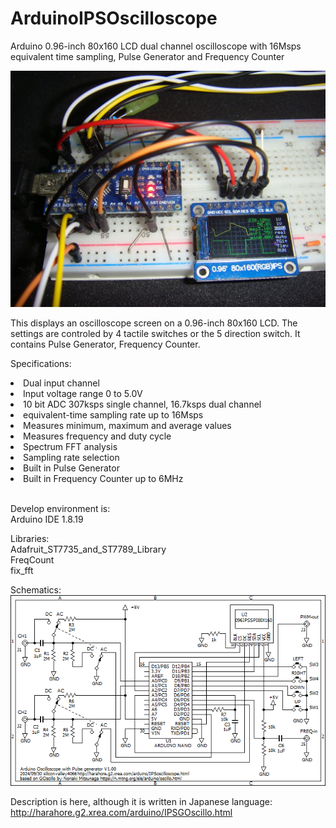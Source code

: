 # ArduinoIPSOscilloscope
Arduino 0.96-inch 80x160 LCD dual channel oscilloscope with 16Msps equivalent time sampling, Pulse Generator and Frequency Counter

<img src="DSC03525.JPG">

This displays an oscilloscope screen on a 0.96-inch 80x160 LCD. The settings are controled by 4 tactile switches or the 5 direction switch. It contains Pulse Generator, Frequency Counter.

Specifications:<br>
<li>Dual input channel</li>
<li>Input voltage range 0 to 5.0V</li>
<li>10 bit ADC 307ksps single channel, 16.7ksps dual channel</li>
<li>equivalent-time sampling rate up to 16Msps</li>
<li>Measures minimum, maximum and average values</li>
<li>Measures frequency and duty cycle</li>
<li>Spectrum FFT analysis</li>
<li>Sampling rate selection</li>
<li>Built in Pulse Generator</li>
<li>Built in Frequency Counter up to 6MHz</li>
<br>
<p>
Develop environment is:<br>
Arduino IDE 1.8.19
</p>
<p></p>
Libraries:<br>
Adafruit_ST7735_and_ST7789_Library<br>
FreqCount<br>
fix_fft<br>
</p>
Schematics:<br>
<img src="GOscilloIPS.png">

Description is here, although it is written in Japanese language: http://harahore.g2.xrea.com/arduino/IPSGOscillo.html
